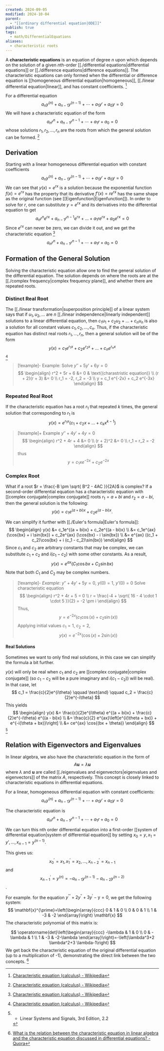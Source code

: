 ```yaml
---
created: 2024-09-05
modified: 2024-10-04
parent:
  - "[[ordinary differential equation|ODE]]"
publish: true
tags:
  - math/DifferentialEquations
aliases:
  - characteristic roots
---
```

A **characteristic equations** is an equation of degree $n$ upon which depends on the solution of a given $n$th-order [[./differential equations|differential equations]] or [[./difference equations|difference equations]]. The characteristic equations can only formed when the differential or difference equation is [[homogeneous differential equation|homogeneous]], [[./linear differential equation|linear]], and has constant coefficients. [^1]

For a differential equation
$$a_n y^{(n)} + a_{n-1} y^{(n-1)} + \cdots + a_1 y' + a_0 y = 0$$
We will have a characteristic equation of the form
$$
a_n r^{n} + a_{n-1} r^{n-1} + \cdots + a_1 r + a_0 = 0
$$
whose solutions $r_1, r_2, \dots, r_n$ are the roots from which the general solution can be formed. [^1]

## Derivation
Starting with a linear homogeneous differential equation with constant coefficients
$$a_n y^{(n)} + a_{n-1} y^{(n-1)} + \cdots + a_1 y' + a_0 y = 0$$
We can see that $y(x) = e^{rx}$ is a solution because the exponential function $f(x) = e^{rx}$ has the property that its derivative $f'(x) = r e^{rx}$ has the same shape as the original function (see [[Eigenfunction|Eigenfunction]]). In order to solve for $r$, one can substitute $y = e^{rx}$ and its derivatives into the differential equation to get
$$
a_n r^n e^{rx} + a_{n-1}r^{n-1}e^{rx} + \dots + a_1re^{rx} + a_0e^{rx} = 0
$$
Since $e^{rx}$ can never be zero, we can divide it out, and we get the characteristic equation [^1]
$$
a_n r^{n} + a_{n-1} r^{n-1} + \cdots + a_1 r + a_0 = 0
$$

## Formation of the General Solution
Solving the characteristic equation allow one to find the general solution of the differential equation. The solution depends on where the roots are at the [[./complex frequency|complex frequency plane]], and whether there are repeated roots.

### Distinct Real Root
The [[./linear transformation|superposition principle]] of a linear system says that if $u_1, u_2, \dots$ are $n$ [[./linear independence|linearly independent]] solutions to a linear differential equation, then $c_1u_1 + c_2u_2 + \dots + c_nu_n$ is also a solution for all constant values $c_1, c_2, \dots, c_n$. Thus, if the characteristic equation has distinct real roots $r_1, \dots, r_n$, then a general solution will be of the form
$$
y(x) = c_1 e^{r_1x} + c_2 e^{r_2x} + \dots + c_n e^{r_nx}
$$
[^1]

> [!example]- Example: Solve $y'' + 5y' + 6y = 0$
> $$
> \begin{align}
> r^2 + 5r + 6 &= 0 & \text{(charastristic equation)} \\
> (r + 2)(r + 3) &= 0 \\
> r_1 = -2, r_2 = -3 \\
> y = c_1 e^{-2x} + c_2 e^{-3x}
> \end{align}
> $$

### Repeated Real Root
If the characteristic equation has a root $r_1$ that repeated $k$ times, the general solution that corresponding to $r_1$ is
$$
y(x) = e^{r_1 x} (c_1 + c_2 x + \dots + c_k x^{k-1})
$$

> [!example]+ Example $y'' + 4y' + 4y = 0$
> $$
> \begin{align}
> r^2 + 4r + 4 &= 0 \\
> (r + 2)^2 &= 0 \\
> r_1 = r_2 = -2
> \end{align}
> $$
> thus
> $$
> y = c_1 x e^{-2x} + c_2 e^{-2x}
> $$

### Complex Root
What if a root $r = \frac{-B \pm \sqrt{ B^2 - 4AC }}{2A}$ is complex? If a second-order differential equation has a characteristic equation with [[complex conjugate|complex conjugate]] roots $r_1 = a + bi$ and $r_2 = a - bi$, then the general solution is the following:
$$y(x) = c_1e^{(a + bi)x} + c_2e^{(a - bi)x}.$$

We can simplify it further with [[./Euler's formula|Euler's formula]]:
$$
\begin{align}
y(x) &= c_1e^{(a + bi)x} + c_2e^{(a - bi)x} \\
&= c_1e^{ax} (\cos{bx} + i \sin{bx}) + c_2e^{ax} (\cos{bx} - i \sin{bx}) \\
&=  e^{ax} ((c_1 + c_2)\cos{bx} + i (c_1 - c_2)\sin{bx})
\end{align}
$$
Since $c_1$ and $c_2$ are arbitrary constants that may be complex, we can substitute $c_1 + c_2$ and $i(c_1 - c_2)$ with some other constants. As a result,
$$
y(x) = e^{ax} (C_1\cos{bx} +  C_2\sin{bx})
$$
Note that both $C_1$ and $C_2$ may be complex numbers.

> [!example]- *Example*: $y'' + 4y' + 5y = 0,\ y(0) = 1,\ y'(0) = 0$
> Solve characteristic equation
> $$
> \begin{align}
> r^2 + 4r + 5 = 0 \\
> r = \frac{-4 + \sqrt{ 16 - 4 \cdot 1 \cdot 5 }}{2} = -2 \pm i
> \end{align}
> $$
> Thus,
> $$
> y = e^{-2x}(c_1 \cos(x) + c_2 \sin(x))
> $$
> Applying initial values $c_1 = 1$, $c_2 = 2$,
> $$
> y(x) = e^{-2x}(\cos(x) + 2 \sin(x))
> $$

#### Real Solutions
Sometimes we want to only find real solutions, in this case we can simplify the formula a bit further.

$y(x)$ will only be real when $c_1$ and $c_2$ are [[complex conjugate|complex conjugate]] (so $c_1 - c_2$ will be a pure imaginary and $i (c_1 - c_2))$ will be real). In that case, let
$$
c_1 = \frac{c}{2}e^{i\theta} \qquad \text{and} \qquad c_2 = \frac{c}{2}e^{-i\theta}
$$
This yields
$$
\begin{align}
y(x) &= \frac{c}{2}e^{i\theta} e^{(a + bi)x} + \frac{c}{2}e^{-i\theta} e^{(a - bi)x} \\
&= \frac{c}{2} e^{ax}\left[e^{i(\theta + bx)} + e^{-i(\theta + bx)}\right] \\
&= ce^{ax} \cos{(bx + \theta)}
\end{align}
$$
[^3]

## Relation with Eigenvectors and Eigenvalues
In linear algebra, we also have the characteristic equation in the form of
$$
A \mathbf{u} = \lambda \mathbf{u}
$$
where $\lambda$ and $\mathbf{u}$ are called [[./eigenvalues and eigenvectors|eigenvalues and eigenvectors]] of the matrix $A$, respectively. This concept is closely linked to characteristic equations in differential equations.

For a linear, homogeneous differential equation with constant coefficients:
$$a_n y^{(n)} + a_{n-1} y^{(n-1)} + \cdots + a_1 y' + a_0 y = 0$$

The characteristic equation is
$$a_n r^{n} + a_{n-1} r^{n-1} + \cdots + a_1 r + a_0 = 0$$

We can turn this nth order differential equation into a first-order [[system of differential equation|system of differential equation]] by setting $x_0 = y, x_1 = y', \dots, x_{n - 1} = y^{(n-1)}$.

This gives us:
$$x_0^{\prime}=x_1,\, x_1^{\prime}=x_2,\, \ldots,\, x_{n-2}^{\prime}=x_{n-1}$$
and
$$x_{n-1}^{\prime}=y^{(n)}=-a_{n-1} y^{(n-1)}-a_{n-2} y^{(n-2)}$$.

For example. for the equation $y^{\prime \prime \prime}+2 y^{\prime \prime}+3 y^{\prime}-\mathrm{y}=0$, we get the following system:
$$
\mathbf{x}^{\prime}=\left(\begin{array}{ccc}
0 & 1 & 0 \\
0 & 0 & 1 \\
1 & -3 & -2
\end{array}\right) \mathbf{x}
$$
The characteristic polynomial of this matrix is:

$$
\operatorname{det}\left(\begin{array}{ccc}
-\lambda & 1 & 0 \\
0 & -\lambda & 1 \\
1 & -3 & -2-\lambda
\end{array}\right)=-\left(\lambda^3+2 \lambda^2+3 \lambda-1\right)
$$
We get back the characteristic equation of the original differential equation (up to a multiplication of -1), demonstrating the direct link between the two concepts. [^2]

[^1]: [Characteristic equation (calculus) - Wikipedia](https://en.wikipedia.org/wiki/Characteristic_equation_(calculus))
[^2]: [What is the relation between the characteristic equation in linear algebra and the characteristic equation discussed in differential equations? - Quora](https://www.quora.com/What-is-the-relation-between-the-characteristic-equation-in-linear-algebra-and-the-characteristic-equation-discussed-in-differential-equations)
[^3]: - Linear Systems and Signals, 3rd Edition, 2.2